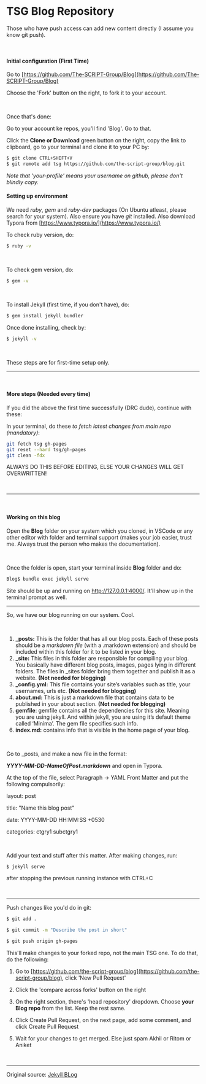 # TSG Blog Repository

Those who have push access can add new content directly (I assume you know git push).

&nbsp;

#### Initial configuration (First Time)

Go to [https://github.com/The-SCRIPT-Group/Blog](https://github.com/The-SCRIPT-Group/Blog) 

Choose the 'Fork' button on the right, to fork it to your account. 

&nbsp;

Once that's done:

Go to your account ke repos, you'll find 'Blog'. Go to that.

Click the **Clone or Download** green button on the right, copy the link to clipboard, go to your terminal and clone it to your PC by:

```bash
$ git clone CTRL+SHIFT+V
$ git remote add tsg https://github.com/the-script-group/blog.git
```

*Note that 'your-profile' means your username on github, please don't blindly copy.*



#### Setting up environment

We need *ruby*, *gem* and *ruby-dev* packages (On Ubuntu atleast, please search for your system). Also ensure you have *git* installed. Also download Typora from [https://www.typora.io/](https://www.typora.io/)

To check ruby version, do:

```bash
$ ruby -v
```

&nbsp;

To check gem version, do:

```bash
$ gem -v
```

&nbsp;

To install Jekyll (first time, if you don't have), do:

```bash
$ gem install jekyll bundler
```

Once done installing, check by:

```bash
$ jekyll -v
```

&nbsp;

These steps are for first-time setup only.

------

&nbsp;

#### More steps (Needed every time)

If you did the above the first time successfully (DRC dude), continue with these:

In your terminal, do these *to fetch latest changes from main repo (mandatory)*:

```bash
git fetch tsg gh-pages
git reset --hard tsg/gh-pages
git clean -fdx
```

ALWAYS DO THIS BEFORE EDITING, ELSE YOUR CHANGES WILL GET OVERWRITTEN!

&nbsp;

------

&nbsp;

#### Working on this blog

Open the **Blog** folder on your system which you cloned, in VSCode or any  other editor with folder and terminal support (makes your job easier, trust me. Always trust the person who makes the documentation).

&nbsp;

Once the folder is open, start your terminal inside **Blog** folder and do:

```bash
Blog$ bundle exec jekyll serve 
```

Site should be up and running on http://127.0.0.1:4000/. It'll show up in the terminal prompt as well.

------

So, we have our blog running on our system. Cool. 

&nbsp;

1. **_posts:** This is the folder that has all our blog posts. Each of these posts should be a *markdown file* (with a .markdown extension) and should be included within this folder for it to be listed in your blog.
2. **_site:** This files in this folder are responsible for compiling your blog. You basically have different blog posts, images, pages lying in different folders. The files in _sites folder bring them together and publish it as a website. **(Not needed for blogging)**
3. **_config.yml:** This file contains your site’s variables such as title, your usernames, urls etc. **(Not needed for blogging)**
4. **about.md:** This is just a markdown file that contains data to be published in your about section. **(Not needed for blogging)**
5. **gemfile**: gemfile contains all the dependencies for this site. Meaning you are using jekyll. And within jekyll, you are using it’s default theme called ‘Minima’. The gem file specifies such info.
6. **index.md:** contains info that is visible in the home page of your blog.

&nbsp;

Go to _posts, and make a new file in the format:

***YYYY-MM-DD-NameOfPost.markdown*** and open in Typora.

At the top of the file, select Paragraph -> YAML Front Matter and put the following compulsorily:

layout: post

title: "Name this blog post"

date: YYYY-MM-DD HH:MM:SS +0530

categories: ctgry1 subctgry1

&nbsp;

Add your text and stuff after this matter. After making changes, run:

```bash
$ jekyll serve
```

after stopping the previous running instance with CTRL+C

&nbsp;

------

Push changes like you'd do in git:

```bash
$ git add .
```

```bash
$ git commit -m "Describe the post in short"
```

```bash
$ git push origin gh-pages
```

This'll make changes to your forked repo, not the main TSG one. To do that, do the following:

1. Go to [https://github.com/the-script-group/blog](https://github.com/the-script-group/blog), click 'New Pull Request'

2. Click the 'compare across forks' button on the right

3. On the right section, there's 'head repository' dropdown. Choose **your Blog repo** from the list. Keep the rest same.

4. Click Create Pull Request, on the next page, add some comment, and click Create Pull Request

5. Wait for your changes to get merged. Else just spam Akhil or Ritom or Aniket 

   &nbsp;

------

Original source: [Jekyll BLog](https://medium.com/20percentwork/creating-your-blog-for-free-using-jekyll-github-pages-dba37272730a)

